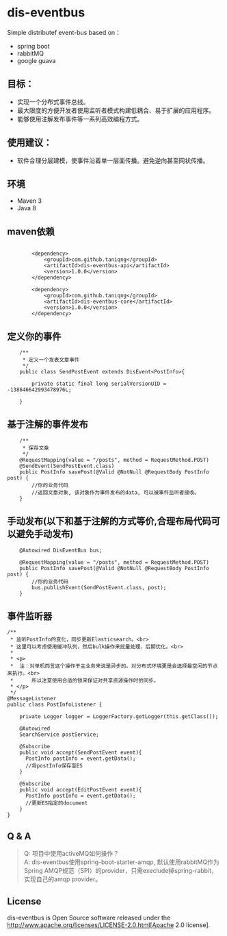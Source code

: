 # dis-eventbus
Simple distributef event-bus 
based on：
* spring boot
* rabbitMQ
* google guava

## 目标：
* 实现一个分布式事件总线。
* 最大限度的方便开发者使用监听者模式构建低耦合、易于扩展的应用程序。
* 能够使用注解发布事件等一系列高效编程方式。

## 使用建议：
* 软件合理分层建模，使事件沿着单一层面传播。避免逆向甚至网状传播。

## 环境

- Maven 3
- Java 8

## maven依赖

```
		
		<dependency>
			<groupId>com.github.taniqng</groupId>
			<artifactId>dis-eventbus-api</artifactId>
			<version>1.0.0</version>
		</dependency>
		
		<dependency>
			<groupId>com.github.taniqng</groupId>
			<artifactId>dis-eventbus-core</artifactId>
			<version>1.0.0</version>
		</dependency>
```
## 定义你的事件

```
	/**
	 * 定义一个发表文章事件
	 */
	public class SendPostEvent extends DisEvent<PostInfo>{

		private static final long serialVersionUID = -138646642993478976L;

	}

```

## 基于注解的事件发布

```
	/**
	 * 保存文章
	 */	
	@RequestMapping(value = "/posts", method = RequestMethod.POST)
	@SendEvent(SendPostEvent.class)
	public PostInfo savePost(@Valid @NotNull @RequestBody PostInfo post) {
		//你的业务代码
		//返回文章对象, 该对象作为事件发布的data, 可以被事件监听者接收。
	}

```

## 手动发布(以下和基于注解的方式等价,合理布局代码可以避免手动发布)

```
	@Autowired DisEventBus bus;
	
	@RequestMapping(value = "/posts", method = RequestMethod.POST)
	public PostInfo savePost(@Valid @NotNull @RequestBody PostInfo post) {
		//你的业务代码
		bus.publishEvent(SendPostEvent.class, post);
	}

```


## 事件监听器

```
/**
 * 监听PostInfo的变化，同步更新Elasticsearch。<br>
 * 这里可以考虑使用缓冲队列，然后bulk操作来批量处理，后期优化。<br>
 * 
 * <p>
 *  注：对单机而言这个操作于主业务来说是异步的。对分布式环境更是会选择最空闲的节点来执行。<br>
 *      所以注意使用合适的锁来保证对共享资源操作时的同步。
 * </p>
 */
@MessageListener
public class PostInfoListener {
	
	private Logger logger = LoggerFactory.getLogger(this.getClass());
	
	@Autowired
	SearchService postService;
	
	@Subscribe	
	public void accept(SendPostEvent event){
	  PostInfo postInfo = event.getData();	  
	  //将postInfo保存至ES
	}
	
	@Subscribe
	public void accept(EditPostEvent event){
	  PostInfo postInfo = event.getData();	  
	  //更新ES指定的document
	}
}

```
## Q & A
> Q: 项目中使用activeMQ如何操作？<br>
> A: dis-eventbus使用spring-boot-starter-amqp, 默认使用rabbitMQ作为Spring AMQP规范（SPI）的provider，只需execlude掉spring-rabbit，实现自己的amqp provider。

## License
dis-eventbus is Open Source software released under the
http://www.apache.org/licenses/LICENSE-2.0.html[Apache 2.0 license].
